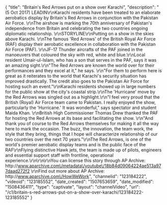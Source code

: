 {
    "title": "Britain's Red Arrows put on a show over Karachi",
    "description": "(5 Oct 2017) LEADIN\r\nKarachi residents have been treated to an elaborate aerobatics display by Britain's Red Arrows in conjunction with the Pakistan Air Force. \r\nThe airshow is marking the 70th anniversary of Pakistan's independence from Britain and celebrating the two countries ongoing diplomatic relationship. \r\nSTORYLINE\r\nPutting on a show in the skies above Karachi. \r\nThe famous 'Red Arrows' of the British Royal Air Force (RAF) display their aerobatic excellence in collaboration with the Pakistan Air Force (PAF). \r\nJF-17 Thunder aircrafts of the PAF joined in the manoeuvers that coloured the sky with red, white and blue.\r\nLocal resident Umair-ul-Islam, who has a son that serves in the PAF, says it was an amazing sight.\r\n\"The Red Arrows are known the world over for their performances and they excel at it,\" he says. \r\n\"For them to perform here is great as it reiterates to the world that Karachi's security situation has improved drastically. The credit also goes to the Pakistan Air Force for hosting such an event.\"\r\nKarachi residents showed up in large numbers for the public show at the city's coastal strip.\r\nThe 'Hurricane' move by the Red Arrows was singled out as a highlight.\r\n\"I feel very proud that the British (Royal) Air Force team came to Pakistan. I really enjoyed the show, particularly the 'Hurricane.' It was wonderful,\" says spectator and student Maida Khan. \r\nBritish High Commissioner Thomas Drew thanked the PAF for hosting the Red Arrows at its base and facilitating the show. \r\n\"And thank you of course to the Red Arrows themselves for making it all the way here to mark the occasion. The buzz, the innovation, the team work, the style that they bring, things that I hope will characterize relationship of our two countries over the next 70 years.\"\r\nThe Red Arrows, is one of the world's premier aerobatic display teams and is the public face of the RAF\r\nFlying distinctive Hawk jets, the team is made up of pilots, engineers and essential support staff with frontline, operational experience.\r\n\r\n\r\nYou can license this story through AP Archive: http:\/\/www.aparchive.com\/metadata\/youtube\/18b84d09064224ae513a977daad272f2 \r\nFind out more about AP Archive: http:\/\/www.aparchive.com\/HowWeWork",
    "channelid": "123184222",
    "videoid": "123185552",
    "date_created": "1507653659",
    "date_modified": "1508436411",
    "type": "captivate",
    "layout": "channelVideo",
    "url": "\/c1\/britain-s-red-arrows-put-on-a-show-over-karachi\/123184222-123185552"
}